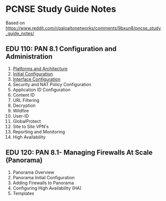 # PCNSE Study Guide Notes

Based on https://www.reddit.com/r/paloaltonetworks/comments/9bxun8/pncse_study_guide_notes/

## EDU 110: PAN 8.1 Configuration and Administration
1.  [Platforms and Architecture](Platforms-and-Architecture.md)
2.  [Initial Configuration](Initial-Configuration.md)
3.  [Interface Configuration](Interface-Configuration.md)
4.  Security and NAT Policy Configuration
5.  Application ID Configuration
6.  Content ID
7.  URL Filtering
8.  Decryption
9.  Wildfire
10. User-ID
11. GlobalProtect
12. Site to Site VPN's
13. Reporting and Monitoring
14. High Availability

## EDU 120: PAN 8.1- Managing Firewalls At Scale (Panorama)
1.  Panorama Overview
2.  Panorama Initial Configuration
3.  Adding Firewalls to Panorama
4.  Configuring High Availability (HA)
5.  Templates
